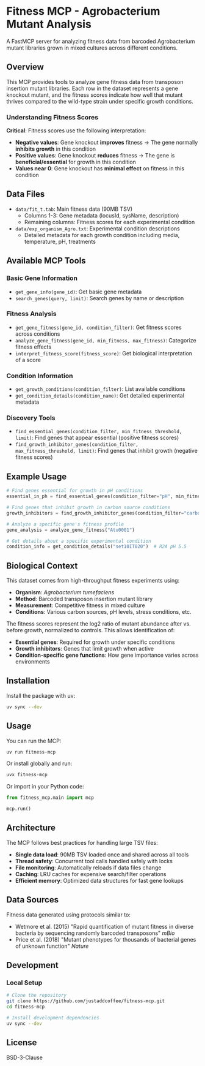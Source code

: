 # Fitness MCP - Agrobacterium Mutant Analysis

A FastMCP server for analyzing fitness data from barcoded Agrobacterium mutant libraries grown in mixed cultures across different conditions.

## Overview

This MCP provides tools to analyze gene fitness data from transposon insertion mutant libraries. Each row in the dataset represents a gene knockout mutant, and the fitness scores indicate how well that mutant thrives compared to the wild-type strain under specific growth conditions.

### Understanding Fitness Scores

**Critical**: Fitness scores use the following interpretation:
- **Negative values**: Gene knockout **improves** fitness → The gene normally **inhibits growth** in this condition
- **Positive values**: Gene knockout **reduces** fitness → The gene is **beneficial/essential** for growth in this condition  
- **Values near 0**: Gene knockout has **minimal effect** on fitness in this condition

## Data Files

- `data/fit_t.tab`: Main fitness data (90MB TSV)
  - Columns 1-3: Gene metadata (locusId, sysName, description)
  - Remaining columns: Fitness scores for each experimental condition
- `data/exp_organism_Agro.txt`: Experimental condition descriptions
  - Detailed metadata for each growth condition including media, temperature, pH, treatments

## Available MCP Tools

### Basic Gene Information
- `get_gene_info(gene_id)`: Get basic gene metadata
- `search_genes(query, limit)`: Search genes by name or description

### Fitness Analysis  
- `get_gene_fitness(gene_id, condition_filter)`: Get fitness scores across conditions
- `analyze_gene_fitness(gene_id, min_fitness, max_fitness)`: Categorize fitness effects
- `interpret_fitness_score(fitness_score)`: Get biological interpretation of a score

### Condition Information
- `get_growth_conditions(condition_filter)`: List available conditions
- `get_condition_details(condition_name)`: Get detailed experimental metadata

### Discovery Tools
- `find_essential_genes(condition_filter, min_fitness_threshold, limit)`: Find genes that appear essential (positive fitness scores)
- `find_growth_inhibitor_genes(condition_filter, max_fitness_threshold, limit)`: Find genes that inhibit growth (negative fitness scores)

## Example Usage

```python
# Find genes essential for growth in pH conditions
essential_in_ph = find_essential_genes(condition_filter="pH", min_fitness_threshold=0.5)

# Find genes that inhibit growth in carbon source conditions  
growth_inhibitors = find_growth_inhibitor_genes(condition_filter="carbon", max_fitness_threshold=-0.5)

# Analyze a specific gene's fitness profile
gene_analysis = analyze_gene_fitness("Atu0001")

# Get details about a specific experimental condition
condition_info = get_condition_details("set10IT020")  # R2A pH 5.5
```

## Biological Context

This dataset comes from high-throughput fitness experiments using:
- **Organism**: *Agrobacterium tumefaciens* 
- **Method**: Barcoded transposon insertion mutant library
- **Measurement**: Competitive fitness in mixed culture
- **Conditions**: Various carbon sources, pH levels, stress conditions, etc.

The fitness scores represent the log2 ratio of mutant abundance after vs. before growth, normalized to controls. This allows identification of:
- **Essential genes**: Required for growth under specific conditions
- **Growth inhibitors**: Genes that limit growth when active
- **Condition-specific gene functions**: How gene importance varies across environments

## Installation

Install the package with uv:

```bash
uv sync --dev
```

## Usage

You can run the MCP:

```bash
uv run fitness-mcp
```

Or install globally and run:

```bash
uvx fitness-mcp
```

Or import in your Python code:

```python
from fitness_mcp.main import mcp

mcp.run()
```

## Architecture

The MCP follows best practices for handling large TSV files:
- **Single data load**: 90MB TSV loaded once and shared across all tools
- **Thread safety**: Concurrent tool calls handled safely with locks
- **File monitoring**: Automatically reloads if data files change
- **Caching**: LRU caches for expensive search/filter operations
- **Efficient memory**: Optimized data structures for fast gene lookups

## Data Sources

Fitness data generated using protocols similar to:
- Wetmore et al. (2015) "Rapid quantification of mutant fitness in diverse bacteria by sequencing randomly barcoded transposons" *mBio*
- Price et al. (2018) "Mutant phenotypes for thousands of bacterial genes of unknown function" *Nature*

## Development

### Local Setup

```bash
# Clone the repository
git clone https://github.com/justaddcoffee/fitness-mcp.git
cd fitness-mcp

# Install development dependencies
uv sync --dev
```


## License

BSD-3-Clause
